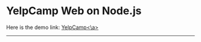 # YelpCamp Web on Node.js

Here is the demo link: <a href="https://yelp-campings.herokuapp.com/">YelpCamp<\a>
<hr>

